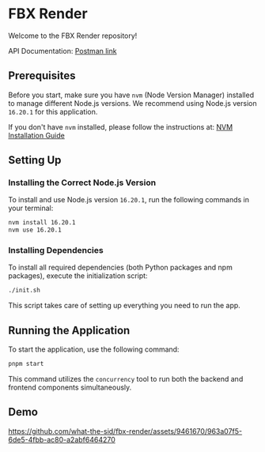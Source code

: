 
# FBX Render

Welcome to the FBX Render repository!

API Documentation: [Postman link](https://documenter.getpostman.com/view/25655079/2s9YXpVysq)

## Prerequisites

Before you start, make sure you have `nvm` (Node Version Manager) installed to manage different Node.js versions. We recommend using Node.js version `16.20.1` for this application.

If you don't have `nvm` installed, please follow the instructions at: [NVM Installation Guide](https://github.com/nvm-sh/nvm#installing-and-updating)

## Setting Up

### Installing the Correct Node.js Version

To install and use Node.js version `16.20.1`, run the following commands in your terminal:

```bash
nvm install 16.20.1
nvm use 16.20.1
```

### Installing Dependencies

To install all required dependencies (both Python packages and npm packages), execute the initialization script:


```bash
./init.sh
```

This script takes care of setting up everything you need to run the app.

## Running the Application

To start the application, use the following command:
```bash
pnpm start
```

This command utilizes the `concurrency` tool to run both the backend and frontend components simultaneously.

## Demo

https://github.com/what-the-sid/fbx-render/assets/9461670/963a07f5-6de5-4fbb-ac80-a2abf6464270
